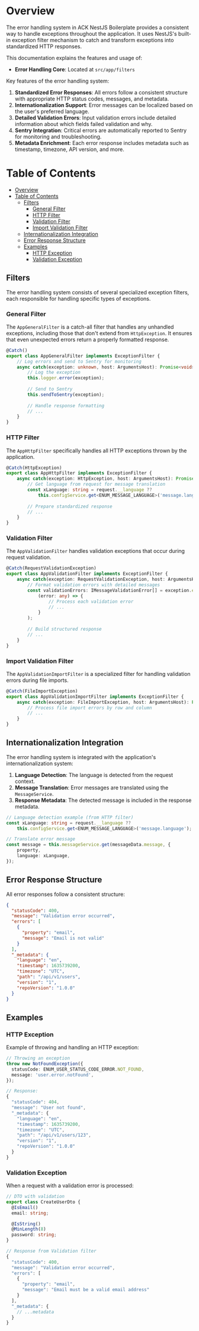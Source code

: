 # Overview

The error handling system in ACK NestJS Boilerplate provides a consistent way to handle exceptions throughout the application. It uses NestJS's built-in exception filter mechanism to catch and transform exceptions into standardized HTTP responses.

This documentation explains the features and usage of:
- **Error Handling Core**: Located at `src/app/filters`

Key features of the error handling system:

1. **Standardized Error Responses**: All errors follow a consistent structure with appropriate HTTP status codes, messages, and metadata.
2. **Internationalization Support**: Error messages can be localized based on the user's preferred language.
3. **Detailed Validation Errors**: Input validation errors include detailed information about which fields failed validation and why.
4. **Sentry Integration**: Critical errors are automatically reported to Sentry for monitoring and troubleshooting.
5. **Metadata Enrichment**: Each error response includes metadata such as timestamp, timezone, API version, and more.

# Table of Contents
- [Overview](#overview)
- [Table of Contents](#table-of-contents)
  - [Filters](#filters)
    - [General Filter](#general-filter)
    - [HTTP Filter](#http-filter)
    - [Validation Filter](#validation-filter)
    - [Import Validation Filter](#import-validation-filter)
  - [Internationalization Integration](#internationalization-integration)
  - [Error Response Structure](#error-response-structure)
  - [Examples](#examples)
    - [HTTP Exception](#http-exception)
    - [Validation Exception](#validation-exception)

## Filters

The error handling system consists of several specialized exception filters, each responsible for handling specific types of exceptions.

### General Filter

The `AppGeneralFilter` is a catch-all filter that handles any unhandled exceptions, including those that don't extend from `HttpException`. It ensures that even unexpected errors return a properly formatted response.

```typescript
@Catch()
export class AppGeneralFilter implements ExceptionFilter {
    // Log errors and send to Sentry for monitoring
    async catch(exception: unknown, host: ArgumentsHost): Promise<void> {
        // Log the exception
        this.logger.error(exception);
        
        // Send to Sentry
        this.sendToSentry(exception);
        
        // Handle response formatting
        // ...
    }
}
```

### HTTP Filter

The `AppHttpFilter` specifically handles all HTTP exceptions thrown by the application.

```typescript
@Catch(HttpException)
export class AppHttpFilter implements ExceptionFilter {
    async catch(exception: HttpException, host: ArgumentsHost): Promise<void> {
        // Get language from request for message translation
        const xLanguage: string = request.__language ?? 
            this.configService.get<ENUM_MESSAGE_LANGUAGE>('message.language');
            
        // Prepare standardized response
        // ...
    }
}
```

### Validation Filter

The `AppValidationFilter` handles validation exceptions that occur during request validation.

```typescript
@Catch(RequestValidationException)
export class AppValidationFilter implements ExceptionFilter {
    async catch(exception: RequestValidationException, host: ArgumentsHost): Promise<void> {
        // Format validation errors with detailed messages
        const validationErrors: IMessageValidationError[] = exception.errors.map(
            (error: any) => {
                // Process each validation error
                // ...
            }
        );
        
        // Build structured response
        // ...
    }
}
```

### Import Validation Filter

The `AppValidationImportFilter` is a specialized filter for handling validation errors during file imports.

```typescript
@Catch(FileImportException)
export class AppValidationImportFilter implements ExceptionFilter {
    async catch(exception: FileImportException, host: ArgumentsHost): Promise<void> {
        // Process file import errors by row and column
        // ...
    }
}
```

## Internationalization Integration

The error handling system is integrated with the application's internationalization system:

1. **Language Detection**: The language is detected from the request context.
2. **Message Translation**: Error messages are translated using the `MessageService`.
3. **Response Metadata**: The detected message is included in the response metadata.

```typescript
// Language detection example (from HTTP filter)
const xLanguage: string = request.__language ?? 
    this.configService.get<ENUM_MESSAGE_LANGUAGE>('message.language');

// Translate error message
const message = this.messageService.get(messageData.message, {
    property,
    language: xLanguage,
});
```

## Error Response Structure

All error responses follow a consistent structure:

```json
{
  "statusCode": 400,
  "message": "Validation error occurred",
  "errors": [
    {
      "property": "email",
      "message": "Email is not valid"
    }
  ],
  "_metadata": {
    "language": "en",
    "timestamp": 1635739200,
    "timezone": "UTC",
    "path": "/api/v1/users",
    "version": "1",
    "repoVersion": "1.0.0"
  }
}
```

## Examples

### HTTP Exception

Example of throwing and handling an HTTP exception:

```typescript
// Throwing an exception
throw new NotFoundException({
  statusCode: ENUM_USER_STATUS_CODE_ERROR.NOT_FOUND,
  message: 'user.error.notFound',
});

// Response:
{
  "statusCode": 404,
  "message": "User not found",
  "_metadata": {
    "language": "en",
    "timestamp": 1635739200,
    "timezone": "UTC",
    "path": "/api/v1/users/123",
    "version": "1",
    "repoVersion": "1.0.0"
  }
}
```

### Validation Exception

When a request with a validation error is processed:

```typescript
// DTO with validation
export class CreateUserDto {
  @IsEmail()
  email: string;

  @IsString()
  @MinLength(8)
  password: string;
}

// Response from Validation filter
{
  "statusCode": 400,
  "message": "Validation error occurred",
  "errors": [
    {
      "property": "email",
      "message": "Email must be a valid email address"
    }
  ],
  "_metadata": {
    // ...metadata
  }
}
```

